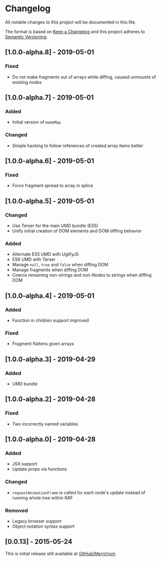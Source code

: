 # Changelog
All notable changes to this project will be documented in this file.

The format is based on [Keep a Changelog](http://keepachangelog.com/en/1.0.0/)
and this project adheres to [Semantic Versioning](http://semver.org/spec/v2.0.0.html).


## [1.0.0-alpha.8] - 2019-05-01

### Fixed

- Do not make fragments out of arrays while diffing, caused unmounts of existing nodes


## [1.0.0-alpha.7] - 2019-05-01

### Added

- Initial version of `memoMap`

### Changed

- Simple hacking to follow references of created array items better


## [1.0.0-alpha.6] - 2019-05-01

### Fixed

- Force fragment spread to array in splice


## [1.0.0-alpha.5] - 2019-05-01

### Changed

- Use Terser for the main UMD bundle (ES5)
- Unify initial creation of DOM elements and DOM diffing behavior

### Added

- Alternate ES5 UMD with UglifyJS
- ES6 UMD with Terser
- Manage `null`, `true` and `false` when diffing DOM
- Manage fragments when diffing DOM
- Coerce remaining non-strings and non-Nodes to strings when diffing DOM


## [1.0.0-alpha.4] - 2019-05-01

### Added

- Function in children support improved

### Fixed

- Fragment flattens given arrays


## [1.0.0-alpha.3] - 2019-04-29

### Added

- UMD bundle


## [1.0.0-alpha.2] - 2019-04-28

### Fixed

- Two incorrectly named variables


## [1.0.0-alpha.0] - 2019-04-28

### Added

- JSX support
- Update props via functions

### Changed

- `requestAnimationFrame` is called for each node's update instead of running whole tree within RAF

### Removed

- Legacy browser support
- Object notation syntax support


## [0.0.13] - 2015-05-24

This is initial release still available at [GitHub/Merri/nom](https://github.com/Merri/nom).